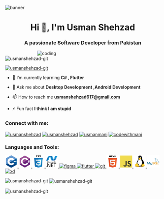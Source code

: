 ![banner]( https://tse4.mm.bing.net/th?id=OIP.xFotBNyenJRMQJ6KBuE-mwHaCZ&pid=Api&P=0&h=220)
<h1 align="center">Hi 👋, I'm Usman Shehzad</h1>
<h3 align="center">A passionate Software Developer from Pakistan</h3>
<img align="right" alt="coding" width="400" src="https://www.bypeople.com/wp-content/uploads/2019/03/people-at-work.gif">
<p align="left"> <img src="https://komarev.com/ghpvc/?username=usmanshehzad-git&label=Profile%20views&color=0e75b6&style=flat" alt="usmanshehzad-git" /> </p>

<p align="left"> <a href="https://github.com/ryo-ma/github-profile-trophy"><img src="https://github-profile-trophy.vercel.app/?username=usmanshehzad-git" alt="usmanshehzad-git" /></a> </p>

- 🌱 I’m currently learning **C# , Flutter**

- 💬 Ask me about **Desktop Development ,Android Development**

- 📫 How to reach me **usmanshehzad617@gmail.com**

- ⚡ Fun fact **I think I am stupid**

<h3 align="left">Connect with me:</h3>
<p align="left">
<a href="https://linkedin.com/in/usmanshehzad" target="blank"><img align="center" src="https://raw.githubusercontent.com/rahuldkjain/github-profile-readme-generator/master/src/images/icons/Social/linked-in-alt.svg" alt="usmanshehzad" height="30" width="40" /></a>
<a href="https://fb.com/usmanshehzad" target="blank"><img align="center" src="https://raw.githubusercontent.com/rahuldkjain/github-profile-readme-generator/master/src/images/icons/Social/facebook.svg" alt="usmanshehzad" height="30" width="40" /></a>
<a href="https://instagram.com/usmanmani" target="blank"><img align="center" src="https://raw.githubusercontent.com/rahuldkjain/github-profile-readme-generator/master/src/images/icons/Social/instagram.svg" alt="usmanmani" height="30" width="40" /></a>
<a href="https://www.youtube.com/c/codewithmani" target="blank"><img align="center" src="https://raw.githubusercontent.com/rahuldkjain/github-profile-readme-generator/master/src/images/icons/Social/youtube.svg" alt="codewithmani" height="30" width="40" /></a>
</p>

<h3 align="left">Languages and Tools:</h3>
<p align="left"> <a href="https://www.w3schools.com/cpp/" target="_blank" rel="noreferrer"> <img src="https://raw.githubusercontent.com/devicons/devicon/master/icons/cplusplus/cplusplus-original.svg" alt="cplusplus" width="40" height="40"/> </a> <a href="https://www.w3schools.com/cs/" target="_blank" rel="noreferrer"> <img src="https://raw.githubusercontent.com/devicons/devicon/master/icons/csharp/csharp-original.svg" alt="csharp" width="40" height="40"/> </a> <a href="https://www.w3schools.com/css/" target="_blank" rel="noreferrer"> <img src="https://raw.githubusercontent.com/devicons/devicon/master/icons/css3/css3-original-wordmark.svg" alt="css3" width="40" height="40"/> </a> <a href="https://dotnet.microsoft.com/" target="_blank" rel="noreferrer"> <img src="https://raw.githubusercontent.com/devicons/devicon/master/icons/dot-net/dot-net-original-wordmark.svg" alt="dotnet" width="40" height="40"/> </a> <a href="https://www.figma.com/" target="_blank" rel="noreferrer"> <img src="https://www.vectorlogo.zone/logos/figma/figma-icon.svg" alt="figma" width="40" height="40"/> </a> <a href="https://flutter.dev" target="_blank" rel="noreferrer"> <img src="https://www.vectorlogo.zone/logos/flutterio/flutterio-icon.svg" alt="flutter" width="40" height="40"/> </a> <a href="https://git-scm.com/" target="_blank" rel="noreferrer"> <img src="https://www.vectorlogo.zone/logos/git-scm/git-scm-icon.svg" alt="git" width="40" height="40"/> </a> <a href="https://www.w3.org/html/" target="_blank" rel="noreferrer"> <img src="https://raw.githubusercontent.com/devicons/devicon/master/icons/html5/html5-original-wordmark.svg" alt="html5" width="40" height="40"/> </a> <a href="https://developer.mozilla.org/en-US/docs/Web/JavaScript" target="_blank" rel="noreferrer"> <img src="https://raw.githubusercontent.com/devicons/devicon/master/icons/javascript/javascript-original.svg" alt="javascript" width="40" height="40"/> </a> <a href="https://www.linux.org/" target="_blank" rel="noreferrer"> <img src="https://raw.githubusercontent.com/devicons/devicon/master/icons/linux/linux-original.svg" alt="linux" width="40" height="40"/> </a> <a href="https://www.mysql.com/" target="_blank" rel="noreferrer"> <img src="https://raw.githubusercontent.com/devicons/devicon/master/icons/mysql/mysql-original-wordmark.svg" alt="mysql" width="40" height="40"/> </a> <a href="https://www.adobe.com/products/xd.html" target="_blank" rel="noreferrer"> <img src="https://cdn.worldvectorlogo.com/logos/adobe-xd.svg" alt="xd" width="40" height="40"/> </a> </p>

<p><img align="left" src="https://github-readme-stats.vercel.app/api/top-langs?username=usmanshehzad-git&show_icons=true&locale=en&layout=compact" alt="usmanshehzad-git" /></p>

<p>&nbsp;<img align="center" src="https://github-readme-stats.vercel.app/api?username=usmanshehzad-git&show_icons=true&locale=en" alt="usmanshehzad-git" /></p>

<p><img align="center" src="https://github-readme-streak-stats.herokuapp.com/?user=usmanshehzad-git&" alt="usmanshehzad-git" /></p>


